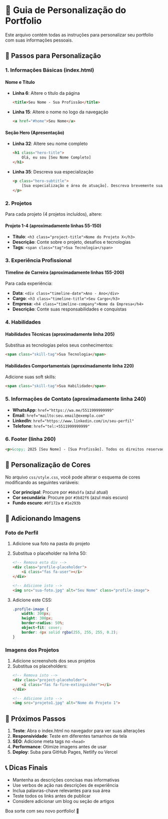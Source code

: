# 📝 Guia de Personalização do Portfolio

Este arquivo contém todas as instruções para personalizar seu portfolio com suas informações pessoais.

## 🎯 Passos para Personalização

### 1. Informações Básicas (index.html)

#### Nome e Título
- **Linha 6**: Altere o título da página
  ```html
  <title>Seu Nome - Sua Profissão</title>
  ```

- **Linha 15**: Altere o nome no logo da navegação
  ```html
  <a href="#home">Seu Nome</a>
  ```

#### Seção Hero (Apresentação)
- **Linha 32**: Altere seu nome completo
  ```html
  <h1 class="hero-title">
      Olá, eu sou [Seu Nome Completo]
  </h1>
  ```

- **Linha 35**: Descreva sua especialização
  ```html
  <p class="hero-subtitle">
      [Sua especialização e área de atuação]. Descreva brevemente sua experiência e foco profissional.
  </p>
  ```

### 2. Projetos

Para cada projeto (4 projetos incluídos), altere:

#### Projeto 1-4 (aproximadamente linhas 55-150)
- **Título**: `<h3 class="project-title">Nome do Projeto X</h3>`
- **Descrição**: Conte sobre o projeto, desafios e tecnologias
- **Tags**: `<span class="tag">Sua Tecnologia</span>`

### 3. Experiência Profissional

#### Timeline de Carreira (aproximadamente linhas 155-200)
Para cada experiência:
- **Data**: `<div class="timeline-date">Ano - Ano</div>`
- **Cargo**: `<h3 class="timeline-title">Seu Cargo</h3>`
- **Empresa**: `<h4 class="timeline-company">Nome da Empresa</h4>`
- **Descrição**: Conte suas responsabilidades e conquistas

### 4. Habilidades

#### Habilidades Técnicas (aproximadamente linha 205)
Substitua as tecnologias pelos seus conhecimentos:
```html
<span class="skill-tag">Sua Tecnologia</span>
```

#### Habilidades Comportamentais (aproximadamente linha 220)
Adicione suas soft skills:
```html
<span class="skill-tag">Sua Habilidade</span>
```

### 5. Informações de Contato (aproximadamente linha 240)

- **WhatsApp**: `href="https://wa.me/5511999999999"`
- **Email**: `href="mailto:seu.email@exemplo.com"`
- **LinkedIn**: `href="https://www.linkedin.com/in/seu-perfil"`
- **Telefone**: `href="tel:+5511999999999"`

### 6. Footer (linha 260)
```html
<p>&copy; 2025 [Seu Nome] - [Sua Profissão]. Todos os direitos reservados.</p>
```

## 🎨 Personalização de Cores

No arquivo `css/style.css`, você pode alterar o esquema de cores modificando as seguintes variáveis:

- **Cor principal**: Procure por `#60a5fa` (azul atual)
- **Cor secundária**: Procure por `#3b82f6` (azul mais escuro)
- **Fundo escuro**: `#0f172a` e `#1e293b`

## 📸 Adicionando Imagens

### Foto de Perfil
1. Adicione sua foto na pasta do projeto
2. Substitua o placeholder na linha 50:
   ```html
   <!-- Remova esta div -->
   <div class="profile-placeholder">
       <i class="fas fa-user"></i>
   </div>
   
   <!-- Adicione isto -->
   <img src="sua-foto.jpg" alt="Seu Nome" class="profile-image">
   ```

3. Adicione este CSS:
   ```css
   .profile-image {
       width: 300px;
       height: 300px;
       border-radius: 50%;
       object-fit: cover;
       border: 4px solid rgba(255, 255, 255, 0.2);
   }
   ```

### Imagens dos Projetos
1. Adicione screenshots dos seus projetos
2. Substitua os placeholders:
   ```html
   <!-- Remova isto -->
   <div class="project-placeholder">
       <i class="fas fa-fire-extinguisher"></i>
   </div>
   
   <!-- Adicione isto -->
   <img src="projeto1.jpg" alt="Nome do Projeto 1">
   ```

## 🚀 Próximos Passos

1. **Teste**: Abra o index.html no navegador para ver suas alterações
2. **Responsividade**: Teste em diferentes tamanhos de tela
3. **SEO**: Adicione meta tags no `<head>`
4. **Performance**: Otimize imagens antes de usar
5. **Deploy**: Suba para GitHub Pages, Netlify ou Vercel

## 📞 Dicas Finais

- Mantenha as descrições concisas mas informativas
- Use verbos de ação nas descrições de experiência
- Inclua palavras-chave relevantes para sua área
- Teste todos os links antes de publicar
- Considere adicionar um blog ou seção de artigos

Boa sorte com seu novo portfolio! 🌟
